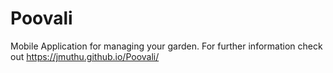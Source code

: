 # Poovali
Mobile Application for managing your garden. For further information check out 
https://jmuthu.github.io/Poovali/
